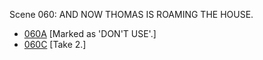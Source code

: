Scene 060: AND NOW THOMAS IS ROAMING THE HOUSE.

* [060A](060A--DONTUSE--.md) [Marked as 'DON'T USE'.]
* [060C](060C--Take02--.md) [Take 2.]
